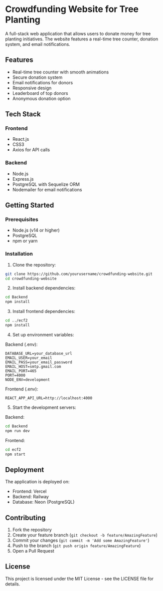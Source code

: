 # Crowdfunding Website for Tree Planting

A full-stack web application that allows users to donate money for tree planting initiatives. The website features a real-time tree counter, donation system, and email notifications.

## Features

- Real-time tree counter with smooth animations
- Secure donation system
- Email notifications for donors
- Responsive design
- Leaderboard of top donors
- Anonymous donation option

## Tech Stack

### Frontend
- React.js
- CSS3
- Axios for API calls

### Backend
- Node.js
- Express.js
- PostgreSQL with Sequelize ORM
- Nodemailer for email notifications

## Getting Started

### Prerequisites
- Node.js (v14 or higher)
- PostgreSQL
- npm or yarn

### Installation

1. Clone the repository:
```bash
git clone https://github.com/yourusername/crowdfunding-website.git
cd crowdfunding-website
```

2. Install backend dependencies:
```bash
cd Backend
npm install
```

3. Install frontend dependencies:
```bash
cd ../ecf2
npm install
```

4. Set up environment variables:

Backend (.env):
```
DATABASE_URL=your_database_url
EMAIL_USER=your_email
EMAIL_PASS=your_email_password
EMAIL_HOST=smtp.gmail.com
EMAIL_PORT=465
PORT=4000
NODE_ENV=development
```

Frontend (.env):
```
REACT_APP_API_URL=http://localhost:4000
```

5. Start the development servers:

Backend:
```bash
cd Backend
npm run dev
```

Frontend:
```bash
cd ecf2
npm start
```

## Deployment

The application is deployed on:
- Frontend: Vercel
- Backend: Railway
- Database: Neon (PostgreSQL)

## Contributing

1. Fork the repository
2. Create your feature branch (`git checkout -b feature/AmazingFeature`)
3. Commit your changes (`git commit -m 'Add some AmazingFeature'`)
4. Push to the branch (`git push origin feature/AmazingFeature`)
5. Open a Pull Request

## License

This project is licensed under the MIT License - see the LICENSE file for details.
